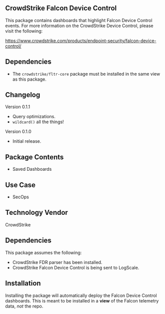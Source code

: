 ## CrowdStrike Falcon Device Control
This package contains dashboards that highlight Falcon Device Control events. For more information on the CrowdStrike Device Control, please visit the following:

https://www.crowdstrike.com/products/endpoint-security/falcon-device-control/

## Dependencies
- The `crowdstrike/fltr-core` package must be installed in the same view as this package. 
 
## Changelog
Version 0.1.1
- Query optimizations. 
- `wildcard()` all the things!

Version 0.1.0
- Initial release. 

## Package Contents
- Saved Dashboards

## Use Case
- SecOps
 
## Technology Vendor
CrowdStrike
 
## Dependencies
This package assumes the following:

- CrowdStrike FDR parser has been installed.
- CrowdStrike Falcon Device Control is being sent to LogScale.

## Installation
Installing the package will automatically deploy the Falcon Device Control dashboards. This is meant to be installed in a **view** of the Falcon telemetry data, *not* the repo. 